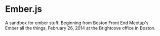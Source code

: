 Ember.js
================

A sandbox for ember stuff. Beginning from Boston Front End Meetup's Ember all the things, February 26, 2014 at the Brightcove office in Boston.
